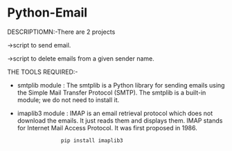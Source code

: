 # Python-Email

DESCRIPTIOMN:-There are 2 projects

->script to send email.

->script to delete emails from a given sender name.

THE TOOLS REQUIRED:-
  * smtplib module : The smtplib is a Python library for sending emails using the Simple Mail Transfer Protocol (SMTP). 
                     The smtplib is a built-in module; we do not need to install it.
                     
                     
  * imaplib3 module : IMAP is an email retrieval protocol which does not download the emails. It just reads them and displays them.
                      IMAP stands for Internet Mail Access Protocol. It was first proposed in 1986.
                      
                      pip install imaplib3
                      
                      
